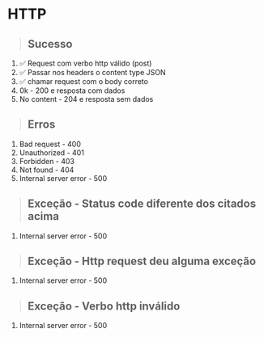 # HTTP

> ## Sucesso
1. ✅ Request com verbo http válido (post)
2. ✅ Passar nos headers o content type JSON
3. ✅ chamar request com o body correto
4. 0k - 200 e resposta com dados
5. No content - 204 e resposta sem dados

> ## Erros
1. Bad request - 400
2. Unauthorized - 401
3. Forbidden - 403
4. Not found - 404
5. Internal server error - 500

> ## Exceção - Status code diferente dos citados acima
1. Internal server error - 500

> ## Exceção - Http request deu alguma exceção
1. Internal server error - 500

> ## Exceção - Verbo http inválido
1. Internal server error - 500